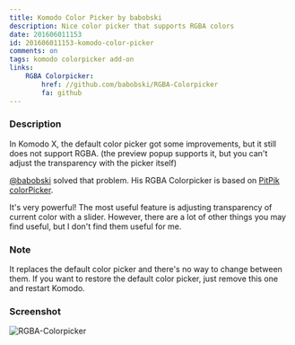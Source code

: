 ```yaml
---
title: Komodo Color Picker by babobski
description: Nice color picker that supports RGBA colors
date: 201606011153
id: 201606011153-komodo-color-picker
comments: on
tags: komodo colorpicker add-on
links:
    RGBA Colorpicker:
        href: //github.com/babobski/RGBA-Colorpicker
        fa: github
---
```

### Description

In Komodo X, the default color picker got some improvements, but it still does
not support RGBA. (the preview popup supports it, but you can't adjust the
transparency with the picker itself)

[@babobski](//github.com/babobski) solved that problem. His RGBA Colorpicker
is based on [PitPik colorPicker](//github.com/PitPik/colorPicker).

It's very powerful! The most useful feature is adjusting transparency of
current color with a slider. However, there are a lot of other things you may
find useful, but I don't find them useful for me.

### Note

It replaces the default color picker and there's no way to change between them.
If you want to restore the default color picker, just remove this one and
restart Komodo.

### Screenshot

![RGBA-Colorpicker](//github.com/babobski/RGBA-Colorpicker/raw/master/screenshot01.png)